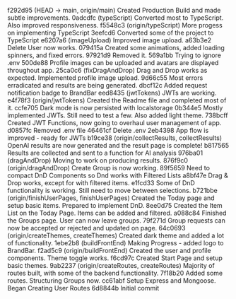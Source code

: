 f292d95 (HEAD -> main, origin/main) Created Production Build and made subtle improvements.
0adcdfc (typeScript) Converted most to TypeScript. Also improved responsiveness.
f5548c3 (origin/typeScript) More progess on implementing TypeScript
3eefcd6 Converted some of the project to TypeScript
e6207a6 (imageUpload) Improved image upload.
a63b3e2 Delete User now works.
079415a Created some animations, added loading spinners, and fixed errors.
97921d9 Removed it.
569a1bb Trying to ignore .env
500de88 Profile images can be uploaded and avatars are displayed throughout app.
25ca0c6 (fixDragAndDrop) Drag and Drop works as expected. Implemented profile image upload.
9d66c55 Most errors erradicated and results are being generated.
dbcf12c Added request notification badge to BrandBar
eed8435 (jwtTokens) JWTs are working.
e4f78f3 (origin/jwtTokens) Created the Readme file and completed most of it.
ccfe705 Dark mode is now persisted with localstorage
0b344e5 Mostly implemented JWTs. Still need to test a few. Also added light theme.
738bcff Created JWT Functions, now going to overhaul user management of app.
d0857fc Removed .env file
46461cf Delete .env
2eb4398 App flow is improved - ready for JWTs
b19ce38 (origin/collectResults, collectResults) OpenAI results are now generated and the result page is complete!
b817565 Results are collected and sent to a function for AI analysis
976ba01 (dragAndDrop) Moving to work on producing results.
876f9c0 (origin/dragAndDrop) Create Group is now working.
89f5659 Need to compact DnD Components so Dnd works with Filtered Lists
a8bf47e Drag & Drop works, except for with filtered items.
e1fcd33 Some of DnD functionality is working. Still need to move between selections.
b721bbe (origin/finishUserPages, finishUserPages) Created the Today page and setup basic items. Prepared to implement DnD.
8ee0d75 Created the Item List on the Today Page. Items can be added and filtered.
a088c84 Finished the Groups page. User can now leave groups.
79f271d Group requests can now be accepted or rejected and updated on page.
64c0693 (origin/createThemes, createThemes) Created dark theme and added a lot of functionality.
1ebe2b8 (buildFrontEnd) Making Progress - added logo to BrandBar.
f2ad5c9 (origin/buildFrontEnd) Created the user and profile components. Theme toggle works.
f6cd97c Created Start Page and setup basic themes.
9ab2237 (origin/createRoutes, createRoutes) Majority of routes built, with some of the backend functionality.
7f18b20 Added some routes. Structuring Groups now.
cc61abf Setup Express and Mongoose. Began Creating User Routes
6d8844b Initial commit
